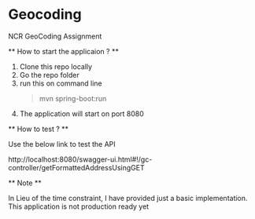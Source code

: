# Geocoding
NCR GeoCoding Assignment

** How to start the applicaion ? ** 

1. Clone this repo locally
2. Go the repo folder
3. run this on command line  
   >mvn spring-boot:run
4. The application will start on port 8080

** How to test ? **

Use the below link to test the API

http://localhost:8080/swagger-ui.html#!/gc-controller/getFormattedAddressUsingGET

** Note **

In Lieu of the time constraint, I have provided just a basic implementation. This application is not production ready yet
